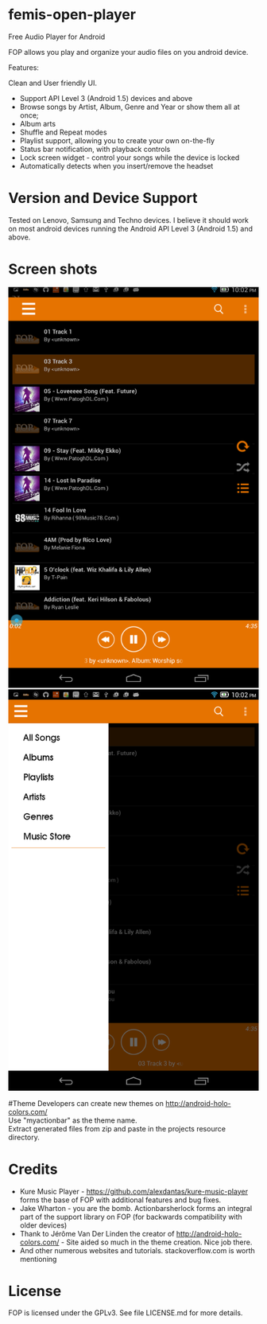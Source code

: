 # femis-open-player
Free Audio Player for Android

FOP allows you play and organize your audio files on you android device.

Features:

Clean and User friendly UI.<Br>
- Support API Level 3 (Android 1.5) devices and above<br>
- Browse songs by Artist, Album, Genre and Year or show them all at once;<br>
- Album arts</br>
- Shuffle and Repeat modes</br>
- Playlist support, allowing you to create your own on-the-fly</br>
- Status bar notification, with playback controls</br>
- Lock screen widget - control your songs while the device is locked</br>
- Automatically detects when you insert/remove the headset</br>

# Version and Device Support
Tested on Lenovo, Samsung and Techno devices. I believe it should work on most android devices running the Android API Level 3 (Android 1.5) and above.

# Screen shots
![alt tag](https://raw.githubusercontent.com/feminefa/femis-open-player/master/Screenshot_2015-02-07-22-02-38.png)
![alt tag](https://raw.githubusercontent.com/feminefa/femis-open-player/master/Screenshot_2015-02-07-22-02-51.png)

#Theme
Developers can create new themes on http://android-holo-colors.com/</br>
Use "myactionbar" as the theme name.</br>
Extract generated files from zip and paste in the projects resource directory.</br>

# Credits
- Kure Music Player - https://github.com/alexdantas/kure-music-player forms the base of FOP with additional features and bug fixes.</br>
- Jake Wharton - you are the bomb. Actionbarsherlock forms an integral part of the support library on FOP (for backwards compatibility with older devices)</br>
- Thank to Jérôme Van Der Linden the creator of http://android-holo-colors.com/ - Site aided so much in the theme creation. Nice job there.</br>
- And other numerous websites and tutorials. stackoverflow.com is worth mentioning</br>

# License 
FOP is licensed under the GPLv3. See file LICENSE.md for more details.

